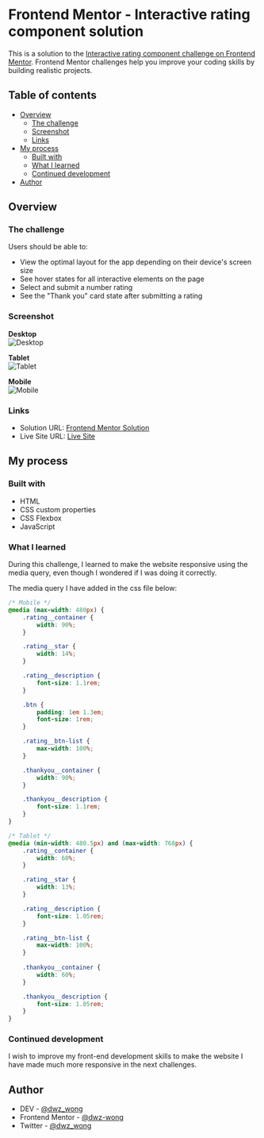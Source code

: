 # Frontend Mentor - Interactive rating component solution

This is a solution to the [Interactive rating component challenge on Frontend Mentor](https://www.frontendmentor.io/challenges/interactive-rating-component-koxpeBUmI). Frontend Mentor challenges help you improve your coding skills by building realistic projects. 

## Table of contents

- [Overview](#overview)
  - [The challenge](#the-challenge)
  - [Screenshot](#screenshot)
  - [Links](#links)
- [My process](#my-process)
  - [Built with](#built-with)
  - [What I learned](#what-i-learned)
  - [Continued development](#continued-development)
- [Author](#author)

## Overview

### The challenge

Users should be able to:

- View the optimal layout for the app depending on their device's screen size
- See hover states for all interactive elements on the page
- Select and submit a number rating
- See the "Thank you" card state after submitting a rating

### Screenshot

**Desktop**<br>
![Desktop](screenshots/desktop.png)

**Tablet**<br>
![Tablet](screenshots/tablet.png)

**Mobile**<br>
![Mobile](screenshots/mobile.png)

### Links

- Solution URL: [Frontend Mentor Solution](https://www.frontendmentor.io/solutions/interactive-rating-component-aCv_1IILox)
- Live Site URL: [Live Site](https://dwz-wong.github.io/interactive-rating-component/)

## My process

### Built with

- HTML
- CSS custom properties
- CSS Flexbox
- JavaScript

### What I learned

During this challenge, I learned to make the website responsive using the media query, even though I wondered if I was doing it correctly.

The media query I have added in the css file below:

```css
/* Mobile */
@media (max-width: 480px) {
    .rating__container {
        width: 90%;
    }

    .rating__star {
        width: 14%;
    }

    .rating__description {
        font-size: 1.1rem;
    }

    .btn {
        padding: 1em 1.3em;
        font-size: 1rem;
    }

    .rating__btn-list {
        max-width: 100%;
    }

    .thankyou__container {
        width: 90%;
    }

    .thankyou__description {
        font-size: 1.1rem;
    }
}

/* Tablet */
@media (min-width: 480.5px) and (max-width: 768px) {
    .rating__container {
        width: 60%;
    }

    .rating__star {
        width: 13%;
    }

    .rating__description {
        font-size: 1.05rem;
    }

    .rating__btn-list {
        max-width: 100%;
    }
    
    .thankyou__container {
        width: 60%;
    }

    .thankyou__description {
        font-size: 1.05rem;
    }
}
```

### Continued development

I wish to improve my front-end development skills to make the website I have made much more responsive in the next challenges.

## Author

- DEV - [@dwz_wong](https://dev.to/dwz_wong)
- Frontend Mentor - [@dwz-wong](https://www.frontendmentor.io/profile/dwz-wong)
- Twitter - [@dwz_wong](https://twitter.com/dwz_wong)
